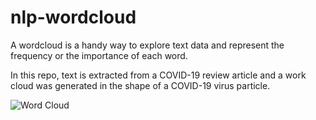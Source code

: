 # nlp-wordcloud
A wordcloud is a handy way to explore text data and represent the frequency or the importance of each word.

In this repo, text is extracted from a COVID-19 review article and a work cloud was generated in the shape of a COVID-19 virus particle.

![Word Cloud](../master/myFolder/Coronavirus-CDC.jpg)
